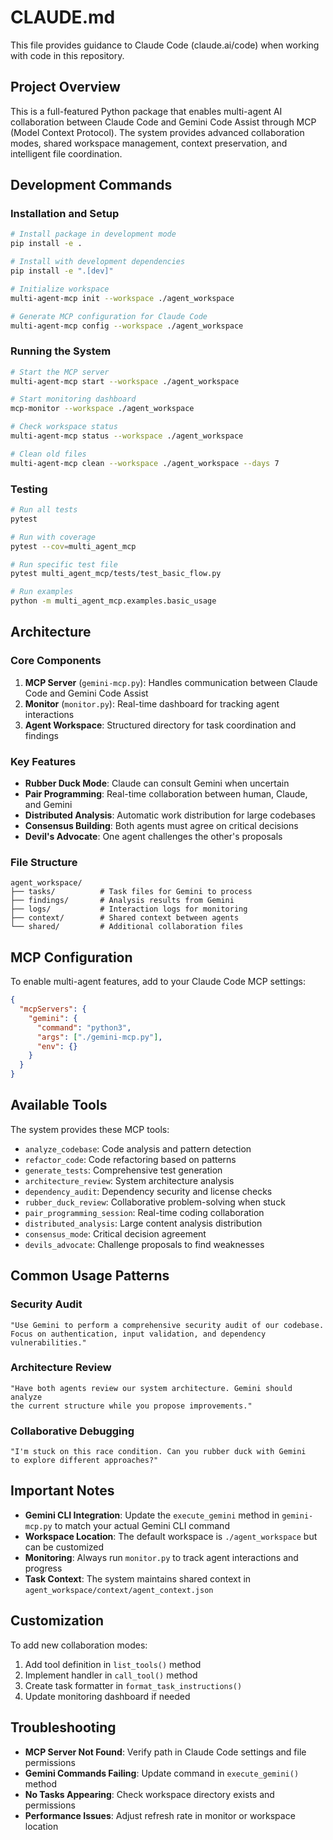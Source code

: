 # CLAUDE.md

This file provides guidance to Claude Code (claude.ai/code) when working with code in this repository.

## Project Overview

This is a full-featured Python package that enables multi-agent AI collaboration between Claude Code and Gemini Code Assist through MCP (Model Context Protocol). The system provides advanced collaboration modes, shared workspace management, context preservation, and intelligent file coordination.

## Development Commands

### Installation and Setup
```bash
# Install package in development mode
pip install -e .

# Install with development dependencies
pip install -e ".[dev]"

# Initialize workspace
multi-agent-mcp init --workspace ./agent_workspace

# Generate MCP configuration for Claude Code
multi-agent-mcp config --workspace ./agent_workspace
```

### Running the System
```bash
# Start the MCP server
multi-agent-mcp start --workspace ./agent_workspace

# Start monitoring dashboard
mcp-monitor --workspace ./agent_workspace

# Check workspace status
multi-agent-mcp status --workspace ./agent_workspace

# Clean old files
multi-agent-mcp clean --workspace ./agent_workspace --days 7
```

### Testing
```bash
# Run all tests
pytest

# Run with coverage
pytest --cov=multi_agent_mcp

# Run specific test file
pytest multi_agent_mcp/tests/test_basic_flow.py

# Run examples
python -m multi_agent_mcp.examples.basic_usage
```

## Architecture

### Core Components

1. **MCP Server** (`gemini-mcp.py`): Handles communication between Claude Code and Gemini Code Assist
2. **Monitor** (`monitor.py`): Real-time dashboard for tracking agent interactions
3. **Agent Workspace**: Structured directory for task coordination and findings

### Key Features

- **Rubber Duck Mode**: Claude can consult Gemini when uncertain
- **Pair Programming**: Real-time collaboration between human, Claude, and Gemini
- **Distributed Analysis**: Automatic work distribution for large codebases
- **Consensus Building**: Both agents must agree on critical decisions
- **Devil's Advocate**: One agent challenges the other's proposals

### File Structure

```
agent_workspace/
├── tasks/          # Task files for Gemini to process
├── findings/       # Analysis results from Gemini
├── logs/           # Interaction logs for monitoring
├── context/        # Shared context between agents
└── shared/         # Additional collaboration files
```

## MCP Configuration

To enable multi-agent features, add to your Claude Code MCP settings:

```json
{
  "mcpServers": {
    "gemini": {
      "command": "python3",
      "args": ["./gemini-mcp.py"],
      "env": {}
    }
  }
}
```

## Available Tools

The system provides these MCP tools:

- `analyze_codebase`: Code analysis and pattern detection
- `refactor_code`: Code refactoring based on patterns
- `generate_tests`: Comprehensive test generation
- `architecture_review`: System architecture analysis
- `dependency_audit`: Dependency security and license checks
- `rubber_duck_review`: Collaborative problem-solving when stuck
- `pair_programming_session`: Real-time coding collaboration
- `distributed_analysis`: Large content analysis distribution
- `consensus_mode`: Critical decision agreement
- `devils_advocate`: Challenge proposals to find weaknesses

## Common Usage Patterns

### Security Audit
```
"Use Gemini to perform a comprehensive security audit of our codebase. 
Focus on authentication, input validation, and dependency vulnerabilities."
```

### Architecture Review
```
"Have both agents review our system architecture. Gemini should analyze 
the current structure while you propose improvements."
```

### Collaborative Debugging
```
"I'm stuck on this race condition. Can you rubber duck with Gemini 
to explore different approaches?"
```

## Important Notes

- **Gemini CLI Integration**: Update the `execute_gemini` method in `gemini-mcp.py` to match your actual Gemini CLI command
- **Workspace Location**: The default workspace is `./agent_workspace` but can be customized
- **Monitoring**: Always run `monitor.py` to track agent interactions and progress
- **Task Context**: The system maintains shared context in `agent_workspace/context/agent_context.json`

## Customization

To add new collaboration modes:

1. Add tool definition in `list_tools()` method
2. Implement handler in `call_tool()` method
3. Create task formatter in `format_task_instructions()`
4. Update monitoring dashboard if needed

## Troubleshooting

- **MCP Server Not Found**: Verify path in Claude Code settings and file permissions
- **Gemini Commands Failing**: Update command in `execute_gemini()` method
- **No Tasks Appearing**: Check workspace directory exists and permissions
- **Performance Issues**: Adjust refresh rate in monitor or workspace location